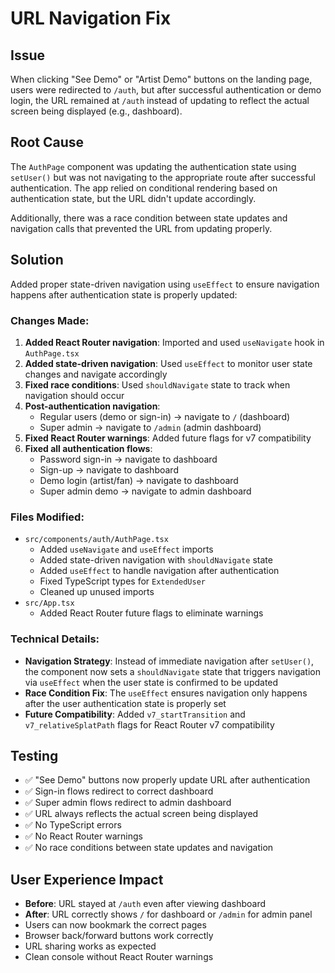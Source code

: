 # URL Navigation Fix

## Issue
When clicking "See Demo" or "Artist Demo" buttons on the landing page, users were redirected to `/auth`, but after successful authentication or demo login, the URL remained at `/auth` instead of updating to reflect the actual screen being displayed (e.g., dashboard).

## Root Cause
The `AuthPage` component was updating the authentication state using `setUser()` but was not navigating to the appropriate route after successful authentication. The app relied on conditional rendering based on authentication state, but the URL didn't update accordingly.

Additionally, there was a race condition between state updates and navigation calls that prevented the URL from updating properly.

## Solution
Added proper state-driven navigation using `useEffect` to ensure navigation happens after authentication state is properly updated:

### Changes Made:
1. **Added React Router navigation**: Imported and used `useNavigate` hook in `AuthPage.tsx`
2. **Added state-driven navigation**: Used `useEffect` to monitor user state changes and navigate accordingly
3. **Fixed race conditions**: Used `shouldNavigate` state to track when navigation should occur
4. **Post-authentication navigation**: 
   - Regular users (demo or sign-in) → navigate to `/` (dashboard)
   - Super admin → navigate to `/admin` (admin dashboard)
5. **Fixed React Router warnings**: Added future flags for v7 compatibility
6. **Fixed all authentication flows**:
   - Password sign-in → navigate to dashboard
   - Sign-up → navigate to dashboard 
   - Demo login (artist/fan) → navigate to dashboard
   - Super admin demo → navigate to admin dashboard

### Files Modified:
- `src/components/auth/AuthPage.tsx`
  - Added `useNavigate` and `useEffect` imports
  - Added state-driven navigation with `shouldNavigate` state
  - Added `useEffect` to handle navigation after authentication
  - Fixed TypeScript types for `ExtendedUser`
  - Cleaned up unused imports
- `src/App.tsx`
  - Added React Router future flags to eliminate warnings

### Technical Details:
- **Navigation Strategy**: Instead of immediate navigation after `setUser()`, the component now sets a `shouldNavigate` state that triggers navigation via `useEffect` when the user state is confirmed to be updated
- **Race Condition Fix**: The `useEffect` ensures navigation only happens after the user authentication state is properly set
- **Future Compatibility**: Added `v7_startTransition` and `v7_relativeSplatPath` flags for React Router v7 compatibility

## Testing
- ✅ "See Demo" buttons now properly update URL after authentication
- ✅ Sign-in flows redirect to correct dashboard
- ✅ Super admin flows redirect to admin dashboard
- ✅ URL always reflects the actual screen being displayed
- ✅ No TypeScript errors
- ✅ No React Router warnings
- ✅ No race conditions between state updates and navigation

## User Experience Impact
- **Before**: URL stayed at `/auth` even after viewing dashboard
- **After**: URL correctly shows `/` for dashboard or `/admin` for admin panel
- Users can now bookmark the correct pages
- Browser back/forward buttons work correctly
- URL sharing works as expected
- Clean console without React Router warnings
